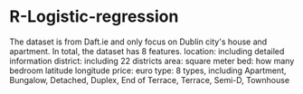 # R-Logistic-regression
The dataset is from Daft.ie and only focus on Dublin city's house and apartment.
In total, the dataset has 8 features. 
location: including detailed information
district: including 22 districts
area: square meter
bed: how many bedroom
latitude
longitude
price: euro
type: 8 types, including Apartment, Bungalow, Detached, Duplex, End of Terrace, Terrace, Semi-D, Townhouse
